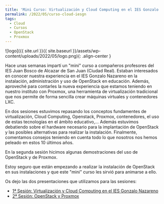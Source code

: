 ```yaml
---
title: 'Mini Curso: Virtualización y Cloud Computing en el IES Gonzalo Nazareno'
permalink: /2022/05/curso-cloud-iesgn
tags:
  - Cloud
  - Cursos
  - OpenStack
  - Proxmox
---
```


![logo]({{ site.url }}{{ site.baseurl }}/assets/wp-content/uploads/2022/05/logo.png){: .align-center }

Hace unas semanas impartí un "mini" curso a compañeros profesores del IES Juan Bosco de Alcazar de San Juan (Ciudad Real). Estaban interesados en conocer nuestra experiencia en el IES Gonzalo Nazareno en la instalación, administración y uso de OpenStack en educación. Además, aproveché para contarles la nueva experiencia que estamos teniendo en nuestro instituto con Proxmox, una herramienta de virtualización tradicional que nos permite de forma sencilla crear máquinas virtuales y contenedores LXC.

En dos sesiones estuvimos repasando los conceptos fundamentes de virtualización, Cloud Computing, Openstack, Proxmox, contenedores, el uso de estas tecnologías en el ámbito educativo,...
Además estuvimos debatiendo sobre el hardware necesario para la implantación de OpenStack y las posibles alternativas para realizar la instalación. Finalmente, comentamos consejos teniendo en cuenta todo lo que nosotros nos hemos peleado en estos 10 últimos años.

En la segunda sesión hicimos algunas demostraciones del uso de OpenStack y de Proxmox.

Estoy seguro que están empezando a realizar la instalación de OpenStack en sus instalaciones y que este "mini" curso les sirvió para animarse a ello. 

Os dejo las dos presentaciones que utilizamos para las sesiones:

* [1ª Sesión: Virtualización y Cloud Computing en el IES Gonzalo Nazareno](https://github.com/josedom24/presentaciones/raw/main/cloud/cloud_iesgn.pdf)
* [2ª Sesión: OpenStack y Proxmox](https://github.com/josedom24/presentaciones/raw/main/cloud/cloud_iesgn2.pdf)



